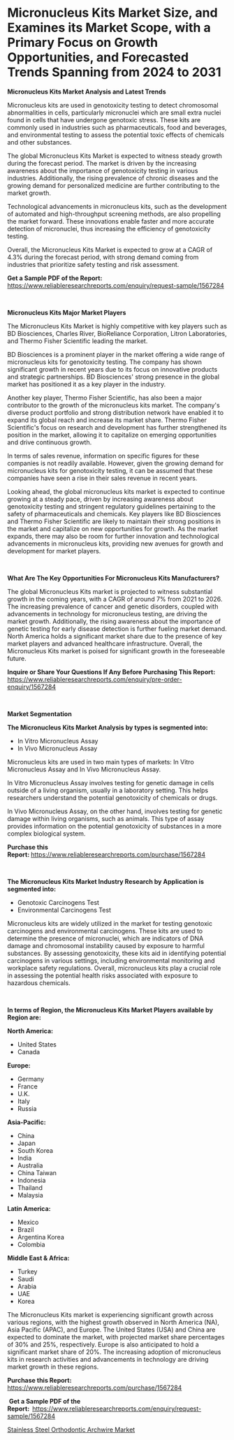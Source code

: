 <p><h1>Micronucleus Kits Market Size, and Examines its Market Scope, with a Primary Focus on Growth Opportunities, and Forecasted Trends Spanning from 2024 to 2031</h1></p><p><strong>Micronucleus Kits Market Analysis and Latest Trends</strong></p>
<p><p>Micronucleus kits are used in genotoxicity testing to detect chromosomal abnormalities in cells, particularly micronuclei which are small extra nuclei found in cells that have undergone genotoxic stress. These kits are commonly used in industries such as pharmaceuticals, food and beverages, and environmental testing to assess the potential toxic effects of chemicals and other substances.</p><p>The global Micronucleus Kits Market is expected to witness steady growth during the forecast period. The market is driven by the increasing awareness about the importance of genotoxicity testing in various industries. Additionally, the rising prevalence of chronic diseases and the growing demand for personalized medicine are further contributing to the market growth.</p><p>Technological advancements in micronucleus kits, such as the development of automated and high-throughput screening methods, are also propelling the market forward. These innovations enable faster and more accurate detection of micronuclei, thus increasing the efficiency of genotoxicity testing.</p><p>Overall, the Micronucleus Kits Market is expected to grow at a CAGR of 4.3% during the forecast period, with strong demand coming from industries that prioritize safety testing and risk assessment.</p></p>
<p><strong>Get a Sample PDF of the Report:&nbsp;</strong> <a href="https://www.reliableresearchreports.com/enquiry/request-sample/1567284">https://www.reliableresearchreports.com/enquiry/request-sample/1567284</a></p>
<p>&nbsp;</p>
<p><strong>Micronucleus Kits Major Market Players</strong></p>
<p><p>The Micronucleus Kits Market is highly competitive with key players such as BD Biosciences, Charles River, BioReliance Corporation, Litron Laboratories, and Thermo Fisher Scientific leading the market. </p><p>BD Biosciences is a prominent player in the market offering a wide range of micronucleus kits for genotoxicity testing. The company has shown significant growth in recent years due to its focus on innovative products and strategic partnerships. BD Biosciences' strong presence in the global market has positioned it as a key player in the industry.</p><p>Another key player, Thermo Fisher Scientific, has also been a major contributor to the growth of the micronucleus kits market. The company's diverse product portfolio and strong distribution network have enabled it to expand its global reach and increase its market share. Thermo Fisher Scientific's focus on research and development has further strengthened its position in the market, allowing it to capitalize on emerging opportunities and drive continuous growth.</p><p>In terms of sales revenue, information on specific figures for these companies is not readily available. However, given the growing demand for micronucleus kits for genotoxicity testing, it can be assumed that these companies have seen a rise in their sales revenue in recent years.</p><p>Looking ahead, the global micronucleus kits market is expected to continue growing at a steady pace, driven by increasing awareness about genotoxicity testing and stringent regulatory guidelines pertaining to the safety of pharmaceuticals and chemicals. Key players like BD Biosciences and Thermo Fisher Scientific are likely to maintain their strong positions in the market and capitalize on new opportunities for growth. As the market expands, there may also be room for further innovation and technological advancements in micronucleus kits, providing new avenues for growth and development for market players.</p></p>
<p>&nbsp;</p>
<p><strong>What Are The Key Opportunities For Micronucleus Kits Manufacturers?</strong></p>
<p><p>The global Micronucleus Kits market is projected to witness substantial growth in the coming years, with a CAGR of around 7% from 2021 to 2026. The increasing prevalence of cancer and genetic disorders, coupled with advancements in technology for micronucleus testing, are driving the market growth. Additionally, the rising awareness about the importance of genetic testing for early disease detection is further fueling market demand. North America holds a significant market share due to the presence of key market players and advanced healthcare infrastructure. Overall, the Micronucleus Kits market is poised for significant growth in the foreseeable future.</p></p>
<p><strong>Inquire or Share Your Questions If Any Before Purchasing This Report:</strong> <a href="https://www.reliableresearchreports.com/enquiry/pre-order-enquiry/1567284">https://www.reliableresearchreports.com/enquiry/pre-order-enquiry/1567284</a></p>
<p>&nbsp;</p>
<p><strong>Market Segmentation</strong></p>
<p><strong>The Micronucleus Kits Market Analysis by types is segmented into:</strong></p>
<p><ul><li>In Vitro Micronucleus Assay</li><li>In Vivo Micronucleus Assay</li></ul></p>
<p><p>Micronucleus kits are used in two main types of markets: In Vitro Micronucleus Assay and In Vivo Micronucleus Assay. </p><p>In Vitro Micronucleus Assay involves testing for genetic damage in cells outside of a living organism, usually in a laboratory setting. This helps researchers understand the potential genotoxicity of chemicals or drugs.</p><p>In Vivo Micronucleus Assay, on the other hand, involves testing for genetic damage within living organisms, such as animals. This type of assay provides information on the potential genotoxicity of substances in a more complex biological system.</p></p>
<p><strong>Purchase this Report:&nbsp;</strong><a href="https://www.reliableresearchreports.com/purchase/1567284">https://www.reliableresearchreports.com/purchase/1567284</a></p>
<p>&nbsp;</p>
<p><strong>The Micronucleus Kits Market Industry Research by Application is segmented into:</strong></p>
<p><ul><li>Genotoxic Carcinogens Test</li><li>Environmental Carcinogens Test</li></ul></p>
<p><p>Micronucleus kits are widely utilized in the market for testing genotoxic carcinogens and environmental carcinogens. These kits are used to determine the presence of micronuclei, which are indicators of DNA damage and chromosomal instability caused by exposure to harmful substances. By assessing genotoxicity, these kits aid in identifying potential carcinogens in various settings, including environmental monitoring and workplace safety regulations. Overall, micronucleus kits play a crucial role in assessing the potential health risks associated with exposure to hazardous chemicals.</p></p>
<p>&nbsp;</p>
<p><strong>In terms of Region, the Micronucleus Kits Market Players available by Region are:</strong></p>
<p>
    <p> <strong> North America: </strong>
        <ul>
            <li>United States</li>
            <li>Canada</li>
        </ul>
        </p> 
    <p> <strong> Europe: </strong>
        <ul>
            <li>Germany</li>
            <li>France</li>
            <li>U.K.</li>
            <li>Italy</li>
            <li>Russia</li>
        </ul>
        </p> 
    <p> <strong> Asia-Pacific: </strong>
        <ul>
            <li>China</li>
            <li>Japan</li>
            <li>South Korea</li>
            <li>India</li>
            <li>Australia</li>
            <li>China Taiwan</li>
            <li>Indonesia</li>
            <li>Thailand</li>
            <li>Malaysia</li>
        </ul>
        </p> 
    <p> <strong> Latin America: </strong>
        <ul>
            <li>Mexico</li>
            <li>Brazil</li>
            <li>Argentina Korea</li>
            <li>Colombia</li>
        </ul>
        </p> 
    <p> <strong> Middle East & Africa: </strong>
        <ul>
            <li>Turkey</li>
            <li>Saudi</li>
            <li>Arabia</li>
            <li>UAE</li>
            <li>Korea</li>
        </ul>
    </p>
    </p>
<p><p>The Micronucleus Kits market is experiencing significant growth across various regions, with the highest growth observed in North America (NA), Asia Pacific (APAC), and Europe. The United States (USA) and China are expected to dominate the market, with projected market share percentages of 30% and 25%, respectively. Europe is also anticipated to hold a significant market share of 20%. The increasing adoption of micronucleus kits in research activities and advancements in technology are driving market growth in these regions.</p></p>
<p><strong>Purchase this Report: </strong><a href="https://www.reliableresearchreports.com/purchase/1567284">https://www.reliableresearchreports.com/purchase/1567284</a></p>
<p>&nbsp;<strong>Get a Sample PDF of the Report:&nbsp;&nbsp;</strong><a href="https://www.reliableresearchreports.com/enquiry/request-sample/1567284">https://www.reliableresearchreports.com/enquiry/request-sample/1567284</a></p>
<p><strong></strong></p>
<p><p><a href="https://github.com/mauripalmi/Market-Research-Report-List-1/blob/main/stainless-steel-orthodontic-archwire-market.md">Stainless Steel Orthodontic Archwire Market</a></p></p>